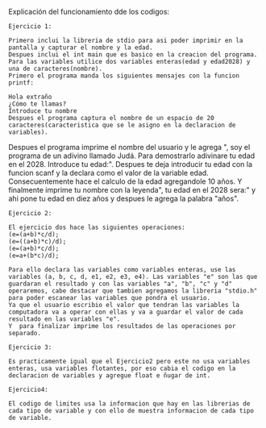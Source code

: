 Explicación del funcionamiento dde los codigos:


	Ejercicio 1:

	Primero inclui la libreria de stdio para asi poder imprimir en la pantalla y capturar el nombre y la edad.
	Despues inclui el int main que es basico en la creacion del programa.
	Para las variables utilice dos variables enteras(edad y edad2028) y una de caracteres(nombre).
	Primero el programa manda los siguientes mensajes con la funcion printf:

	Hola extraño
	¿Cómo te llamas?
	Introduce tu nombre
	Despues el programa captura el nombre de un espacio de 20 caracteres(caracteristica que se le asigno en la declaracion de variables).
Despues el programa imprime el nombre del usuario y le agrega ", soy el programa de un adivino llamado Judá. Para demostrarlo adivinare tu edad en el 2028. Introduce tu edad:".
	Despues te deja introducir tu edad con la funcion scanf y la declara como el valor de la variable edad.
	Consecuentemente hace el calculo de la edad agregandole 10 años.
	Y finalmente  imprime tu nombre con la leyenda", tu edad en el 2028 sera:" y ahi pone tu edad en diez años y despues le agrega la palabra "años".


	Ejercicio 2:

	El ejercicio dos hace las siguientes operaciones:
	(e=(a+b)*c/d);
	(e=((a+b)*c)/d);
	(e=(a+b)*c/d);
	(e=a+(b*c)/d);

	Para ello declara las variables como variables enteras, use las variables (a, b, c, d, e1, e2, e3, e4). Las variables "e" son las que guardaran el resultado y con las variables "a", "b", "c" y "d" operaremos, cabe destacar que tambien agregamos la libreria "stdio.h" para poder escanear las variables que pondra el usuario.
	Ya que el usuario escribio el valor que tendran las variables la computadora va a operar con ellas y va a guardar el valor de cada resultado en las variables "e".
	Y  para finalizar imprime los resultados de las operaciones por separado.

	Ejercicio 3:

	Es practicamente igual que el Ejercicio2 pero este no usa variables enteras, usa variables flotantes, por eso cabia el codigo en la declaracion de variables y agregue float e ñugar de int.

	Ejercicio4:

	El codigo de limites usa la informacion que hay en las librerias de cada tipo de variable y con ello de muestra informacion de cada tipo de variable.

